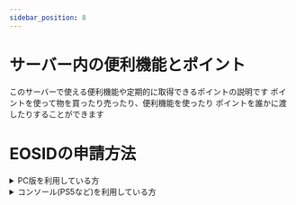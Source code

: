 ```yaml
---
sidebar_position: 8
---
```


# サーバー内の便利機能とポイント
このサーバーで使える便利機能や定期的に取得できるポイントの説明です
ポイントを使って物を買ったり売ったり、便利機能を使ったり
ポイントを誰かに渡したりすることができます

# EOSIDの申請方法


<details>
  <summary>PC版を利用している方</summary>

- コンソールコマンドでwhoamiと打つとクリップボードにコピーされます
- F1キーもしくはリロードボタン長押しでARKショップを開き右下にある
から確認できます
</details>

<details>
  <summary>コンソール(PS5など)を利用している方</summary>

- キーボードマウスを持っている方
①キーボードマウスを接続し、TABキー(半角全角切り替えキーの可能性もあります)を1回押します
②下の方に出てきたコンソールに whoami と入力しエンターキーを押します
③もう一度TABキーを押すと画面上半分程度に黒い画面が出てIDが書かれています
- キーボードマウスが無い方
①管理人にASAサポートで自分のEOSIDが知りたい旨を伝えます
②自分のサバイバー名を正確に伝えます
③管理人がIDを教えますのでお待ち下さい
④IDが教えられたら申請に書き込みます
</details>